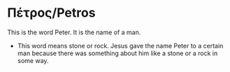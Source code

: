 # Πέτρος/Petros
This is the word Peter. It is the name of a man.
* This word means stone or rock. Jesus gave the name Peter to a certain man because there was something about him like a stone or a rock in some way.
